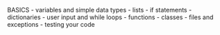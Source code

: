 BASICS
	- variables and simple data types
	- lists
	- if statements
	- dictionaries
	- user input and while loops
	- functions
	- classes
	- files and exceptions
	- testing your code
